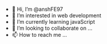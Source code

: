 - 👋 Hi, I’m @anshFE97
- 👀 I’m interested in web development
- 🌱 I’m currently learning javaScript
- 💞️ I’m looking to collaborate on ...
- 📫 How to reach me ...

<!---
anshFE97/anshFE97 is a ✨ special ✨ repository because its `README.md` (this file) appears on your GitHub profile.
You can click the Preview link to take a look at your changes.
--->
